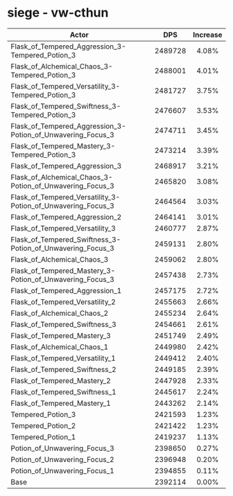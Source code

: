 # siege - vw-cthun
| Actor | DPS | Increase |
|---|:---:|:---:|
|Flask_of_Tempered_Aggression_3-Tempered_Potion_3|2489728|4.08%|
|Flask_of_Alchemical_Chaos_3-Tempered_Potion_3|2488001|4.01%|
|Flask_of_Tempered_Versatility_3-Tempered_Potion_3|2481727|3.75%|
|Flask_of_Tempered_Swiftness_3-Tempered_Potion_3|2476607|3.53%|
|Flask_of_Tempered_Aggression_3-Potion_of_Unwavering_Focus_3|2474711|3.45%|
|Flask_of_Tempered_Mastery_3-Tempered_Potion_3|2473214|3.39%|
|Flask_of_Tempered_Aggression_3|2468917|3.21%|
|Flask_of_Alchemical_Chaos_3-Potion_of_Unwavering_Focus_3|2465820|3.08%|
|Flask_of_Tempered_Versatility_3-Potion_of_Unwavering_Focus_3|2464564|3.03%|
|Flask_of_Tempered_Aggression_2|2464141|3.01%|
|Flask_of_Tempered_Versatility_3|2460777|2.87%|
|Flask_of_Tempered_Swiftness_3-Potion_of_Unwavering_Focus_3|2459131|2.80%|
|Flask_of_Alchemical_Chaos_3|2459062|2.80%|
|Flask_of_Tempered_Mastery_3-Potion_of_Unwavering_Focus_3|2457438|2.73%|
|Flask_of_Tempered_Aggression_1|2457175|2.72%|
|Flask_of_Tempered_Versatility_2|2455663|2.66%|
|Flask_of_Alchemical_Chaos_2|2455234|2.64%|
|Flask_of_Tempered_Swiftness_3|2454661|2.61%|
|Flask_of_Tempered_Mastery_3|2451749|2.49%|
|Flask_of_Alchemical_Chaos_1|2449980|2.42%|
|Flask_of_Tempered_Versatility_1|2449412|2.40%|
|Flask_of_Tempered_Swiftness_2|2449185|2.39%|
|Flask_of_Tempered_Mastery_2|2447928|2.33%|
|Flask_of_Tempered_Swiftness_1|2445617|2.24%|
|Flask_of_Tempered_Mastery_1|2443262|2.14%|
|Tempered_Potion_3|2421593|1.23%|
|Tempered_Potion_2|2421422|1.23%|
|Tempered_Potion_1|2419237|1.13%|
|Potion_of_Unwavering_Focus_3|2398650|0.27%|
|Potion_of_Unwavering_Focus_2|2396948|0.20%|
|Potion_of_Unwavering_Focus_1|2394855|0.11%|
|Base|2392114|0.00%|
